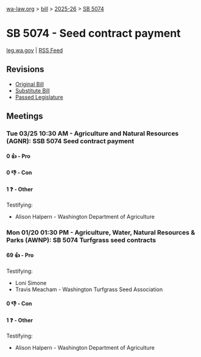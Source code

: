 [wa-law.org](/) > [bill](/bill/) > [2025-26](/bill/2025-26/) > [SB 5074](/bill/2025-26/sb/5074/)

# SB 5074 - Seed contract payment
[leg.wa.gov](https://app.leg.wa.gov/billsummary?BillNumber=5074&Year=2025&Initiative=false) | [RSS Feed](./rss.xml)

## Revisions
* [Original Bill](1/)
* [Substitute Bill](S/)
* [Passed Legislature](S.PL/)

## Meetings
### Tue 03/25 10:30 AM - Agriculture and Natural Resources (AGNR): SSB 5074 Seed contract payment
#### 0 👍 - Pro

#### 0 👎 - Con

#### 1 ❓ - Other
Testifying:
* Alison Halpern - Washington Department of Agriculture

### Mon 01/20 01:30 PM - Agriculture, Water, Natural Resources & Parks (AWNP): SB 5074 Turfgrass seed contracts
#### 69 👍 - Pro
Testifying:
* Loni Simone
* Travis Meacham - Washington Turfgrass Seed Association

#### 0 👎 - Con

#### 1 ❓ - Other
Testifying:
* Alison Halpern - Washington Department of Agriculture
